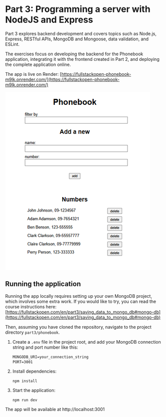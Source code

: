 # Part 3: Programming a server with NodeJS and Express

Part 3 explores backend development and covers topics such as Node.js, Express, RESTful APIs, MongoDB and Mongoose, data validation, and ESLint.

The exercises focus on developing the backend for the Phonebook application, integrating it with the frontend created in Part 2, and deploying the complete application online.

The app is live on Render: [https://fullstackopen-phonebook-m9lk.onrender.com/](https://fullstackopen-phonebook-m9lk.onrender.com/)

![app screenshot](screenshots/phonebook.png)

## Running the application

Running the app locally requires setting up your own MongoDB project, which involves some extra work. If you would like to try, you can read the course instructions here: [https://fullstackopen.com/en/part3/saving_data_to_mongo_db#mongo-db](https://fullstackopen.com/en/part3/saving_data_to_mongo_db#mongo-db)

Then, assuming you have cloned the repository, navigate to the project directory `part3/phonebook`.

1. Create a `.env` file in the project root, and add your MongoDB connection string and port number like this:
    ```
    MONGODB_URI=your_connection_string
    PORT=3001
    ```
2. Install dependencies:
    ```
    npm install
    ```
3. Start the application:
    ```
    npm run dev
    ```

The app will be available at http://localhost:3001
